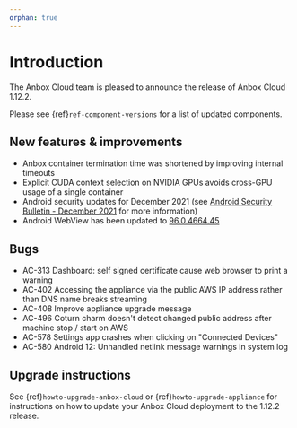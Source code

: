 ```yaml
---
orphan: true
---
```

# Introduction

The Anbox Cloud team is pleased to announce the release of Anbox Cloud 1.12.2.

Please see {ref}`ref-component-versions` for a list of updated components.

## New features & improvements

* Anbox container termination time was shortened by improving internal timeouts
* Explicit CUDA context selection on NVIDIA GPUs avoids cross-GPU usage of a single container
* Android security updates for December 2021 (see [Android Security Bulletin - December 2021](https://source.android.com/security/bulletin/2021-12-01) for more information)
* Android WebView has been updated to [96.0.4664.45](https://chromereleases.googleblog.com/2021/11/stable-channel-update-for-desktop.html)

## Bugs

* AC-313 Dashboard: self signed certificate cause web browser to print a warning
* AC-402 Accessing the appliance via the public AWS IP address rather than DNS name breaks streaming
* AC-408 Improve appliance upgrade message
* AC-496 Coturn charm doesn't detect changed public address after machine stop / start on AWS
* AC-578 Settings app crashes when clicking on "Connected Devices"
* AC-580 Android 12: Unhandled netlink message warnings in system log

## Upgrade instructions

See {ref}`howto-upgrade-anbox-cloud` or {ref}`howto-upgrade-appliance` for instructions on how to update your Anbox Cloud deployment to the 1.12.2 release.
